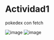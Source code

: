 # Actividad1
pokedex con fetch



![image](https://user-images.githubusercontent.com/18707077/151885679-dafd729a-b43d-4e74-ba82-752be32724c2.png)
![image](https://user-images.githubusercontent.com/18707077/151885749-8d13d2ad-79b7-4907-ba64-e6f2e256205f.png)
